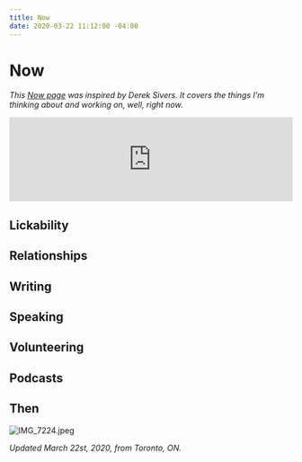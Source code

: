 ```yaml
---
title: Now
date: 2020-03-22 11:12:00 -04:00
---
```


# Now

*This [Now page](https://sivers.org/nowff) was inspired by Derek Sivers. It covers the things I’m thinking about and working on, well, right now.*

<!-- SnapWidget -->
<script src="https://snapwidget.com/js/snapwidget.js"></script>
<iframe src="https://snapwidget.com/embed/807385" class="snapwidget-widget" allowtransparency="true" frameborder="0" scrolling="no" style="border:none; overflow:hidden;  width:100%; "></iframe>

## Lickability

## Relationships

## Writing

## Speaking

## Volunteering

## Podcasts

## Then

![IMG_7224.jpeg](/uploads/IMG_7224.jpeg)

*Updated March 22st, 2020, from Toronto, ON.*